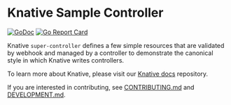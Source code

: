 # Knative Sample Controller

[![GoDoc](https://godoc.org/knative.dev/super-controller?status.svg)](https://godoc.org/knative.dev/super-controller)
[![Go Report Card](https://goreportcard.com/badge/knative/super-controller)](https://goreportcard.com/report/knative/super-controller)

Knative `super-controller` defines a few simple resources that are validated by
webhook and managed by a controller to demonstrate the canonical style in which
Knative writes controllers.

To learn more about Knative, please visit our
[Knative docs](https://github.com/knative/docs) repository.

If you are interested in contributing, see [CONTRIBUTING.md](./CONTRIBUTING.md)
and [DEVELOPMENT.md](./DEVELOPMENT.md).

